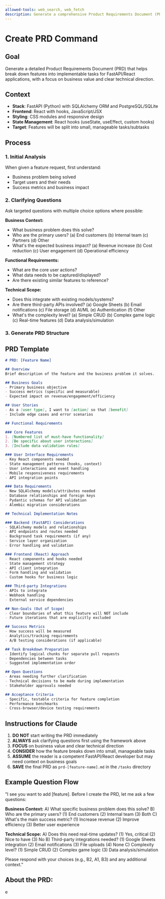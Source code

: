 ```yaml
---
allowed-tools: web_search, web_fetch
description: Generate a comprehensive Product Requirements Document (PRD) with business context and technical direction for Rails applications
---
```


# Create PRD Command

## Goal
Generate a detailed Product Requirements Document (PRD) that helps break down features into implementable tasks for FastAPI/React applications, with a focus on business value and clear technical direction.

## Context
- **Stack**: FastAPI (Python) with SQLAlchemy ORM and PostgreSQL/SQLite
- **Frontend**: React with hooks, JavaScript/JSX
- **Styling**: CSS modules and responsive design
- **State Management**: React hooks (useState, useEffect, custom hooks)
- **Target**: Features will be split into small, manageable tasks/subtasks

## Process

### 1. Initial Analysis
When given a feature request, first understand:
- Business problem being solved
- Target users and their needs
- Success metrics and business impact

### 2. Clarifying Questions
Ask targeted questions with multiple choice options where possible:

**Business Context:**
- What business problem does this solve?
- Who are the primary users? (a) End customers (b) Internal team (c) Partners (d) Other
- What's the expected business impact? (a) Revenue increase (b) Cost reduction (c) User engagement (d) Operational efficiency

**Functional Requirements:**
- What are the core user actions?
- What data needs to be captured/displayed?
- Are there existing similar features to reference?

**Technical Scope:**
- Does this integrate with existing models/systems?
- Are there third-party APIs involved? (a) Google Sheets (b) Email notifications (c) File storage (d) AI/ML (e) Authentication (f) Other
- What's the complexity level? (a) Simple CRUD (b) Complex game logic (c) Real-time features (d) Data analysis/simulation

### 3. Generate PRD Structure

## PRD Template

```markdown
# PRD: [Feature Name]

## Overview
Brief description of the feature and the business problem it solves.

## Business Goals
- Primary business objective
- Success metrics (specific and measurable)
- Expected impact on revenue/engagement/efficiency

## User Stories
- As a [user type], I want to [action] so that [benefit]
- Include edge cases and error scenarios

## Functional Requirements

### Core Features
1. [Numbered list of must-have functionality]
2. [Be specific about user interactions]
3. [Include data validation rules]

### User Interface Requirements
- Key React components needed
- State management patterns (hooks, context)
- User interactions and event handling
- Mobile responsiveness requirements
- API integration points

### Data Requirements
- New SQLAlchemy models/attributes needed
- Database relationships and foreign keys
- Pydantic schemas for API validation
- Alembic migration considerations

## Technical Implementation Notes

### Backend (FastAPI) Considerations
- SQLAlchemy models and relationships
- API endpoints and routes needed
- Background task requirements (if any)
- Service layer organization
- Error handling and validation

### Frontend (React) Approach
- React components and hooks needed
- State management strategy
- API client integration
- Form handling and validation
- Custom hooks for business logic

### Third-party Integrations
- APIs to integrate
- Webhook handling
- External service dependencies

## Non-Goals (Out of Scope)
- Clear boundaries of what this feature will NOT include
- Future iterations that are explicitly excluded

## Success Metrics
- How success will be measured
- Analytics/tracking requirements
- A/B testing considerations (if applicable)

## Task Breakdown Preparation
- Identify logical chunks for separate pull requests
- Dependencies between tasks
- Suggested implementation order

## Open Questions
- Areas needing further clarification
- Technical decisions to be made during implementation
- Stakeholder approvals needed

## Acceptance Criteria
- Specific, testable criteria for feature completion
- Performance benchmarks
- Cross-browser/device testing requirements
```

## Instructions for Claude

1. **DO NOT** start writing the PRD immediately
2. **ALWAYS** ask clarifying questions first using the framework above
3. **FOCUS** on business value and clear technical direction
4. **CONSIDER** how the feature breaks down into small, manageable tasks
5. **ASSUME** the reader is a competent FastAPI/React developer but may need context on business goals
6. **SAVE** the final PRD as `prd-[feature-name].md` in the `/tasks` directory

## Example Question Flow

"I see you want to add [feature]. Before I create the PRD, let me ask a few questions:

**Business Context:**
A) What specific business problem does this solve?
B) Who are the primary users? (1) End customers (2) Internal team (3) Both
C) What's the main success metric? (1) Increase revenue (2) Improve efficiency (3) Better user experience

**Technical Scope:**
A) Does this need real-time updates? (1) Yes, critical (2) Nice to have (3) No
B) Third-party integrations needed? (1) Google Sheets integration (2) Email notifications (3) File uploads (4) None
C) Complexity level? (1) Simple CRUD (2) Complex game logic (3) Data analysis/simulation

Please respond with your choices (e.g., B2, A1, B3) and any additional context."

## About the PRD:

e